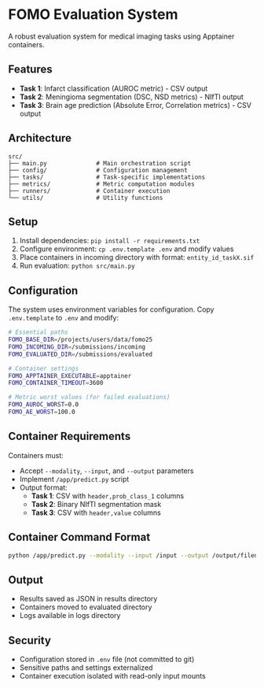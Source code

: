 # FOMO Evaluation System

A robust evaluation system for medical imaging tasks using Apptainer containers.

## Features

- **Task 1**: Infarct classification (AUROC metric) - CSV output
- **Task 2**: Meningioma segmentation (DSC, NSD metrics) - NIfTI output  
- **Task 3**: Brain age prediction (Absolute Error, Correlation metrics) - CSV output

## Architecture

```
src/
├── main.py              # Main orchestration script
├── config/              # Configuration management
├── tasks/               # Task-specific implementations
├── metrics/             # Metric computation modules
├── runners/             # Container execution
└── utils/               # Utility functions
```

## Setup

1. Install dependencies: `pip install -r requirements.txt`
2. Configure environment: `cp .env.template .env` and modify values
3. Place containers in incoming directory with format: `entity_id_taskX.sif`
4. Run evaluation: `python src/main.py`

## Configuration

The system uses environment variables for configuration. Copy `.env.template` to `.env` and modify:

```bash
# Essential paths
FOMO_BASE_DIR=/projects/users/data/fomo25
FOMO_INCOMING_DIR=/submissions/incoming
FOMO_EVALUATED_DIR=/submissions/evaluated

# Container settings
FOMO_APPTAINER_EXECUTABLE=apptainer
FOMO_CONTAINER_TIMEOUT=3600

# Metric worst values (for failed evaluations)
FOMO_AUROC_WORST=0.0
FOMO_AE_WORST=100.0
```

## Container Requirements

Containers must:
- Accept `--modality`, `--input`, and `--output` parameters
- Implement `/app/predict.py` script
- Output format:
  - **Task 1**: CSV with `header,prob_class_1` columns
  - **Task 2**: Binary NIfTI segmentation mask
  - **Task 3**: CSV with `header,value` columns

## Container Command Format

```bash
python /app/predict.py --modality --input /input --output /output/filename.ext
```

## Output

- Results saved as JSON in results directory
- Containers moved to evaluated directory
- Logs available in logs directory

## Security

- Configuration stored in `.env` file (not committed to git)
- Sensitive paths and settings externalized
- Container execution isolated with read-only input mounts
